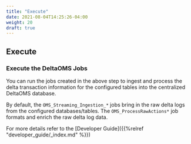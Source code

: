 ```yaml
---
title: "Execute"
date: 2021-08-04T14:25:26-04:00
weight: 20
draft: true
---
```


## Execute

### Execute the DeltaOMS Jobs
You can run the jobs created in the above step to ingest and process the delta transaction 
information for the configured tables into the centralized DeltaOMS database.

By default, the `OMS_Streaming_Ingestion_*` jobs bring in the raw delta logs from the configured 
databases/tables. The `OMS_ProcessRawActions*` job formats and enrich the raw delta log data. 

For more details refer to the [Developer Guide]({{%relref "developer_guide/_index.md" %}})